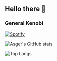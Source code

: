 ## Hello there 👋

### General Kenobi

[![Spotify](https://novatorem-4hanl994v-asger-weirsoee.vercel.app/api/spotify)](https://open.spotify.com/user/y2tehpk5vr84wccgtc41eheys)


![Asger's GitHub stats](https://github-readme-stats.vercel.app/api?username=asger-weirsoee&show_icons=true&theme=radical)

![Top Langs](https://github-readme-stats.vercel.app/api/top-langs/?username=asger-weirsoee&langs_count=4)

